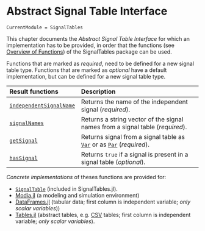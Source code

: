 # Abstract Signal Table Interface

```@meta
CurrentModule = SignalTables
```

This chapter documents the *Abstract Signal Table Interface* for which an implementation has to be provided,
in order that the functions (see [Overview of Functions](@ref)) of the SignalTables package can be used.

Functions that are marked as *required*, need to be defined for a new signal table type.
Functions that are marked as *optional* have a default implementation, but can be defined for
a new signal table type.

| Result functions                | Description                                                                           |
|:--------------------------------|:--------------------------------------------------------------------------------------|
| [`independentSignalName`](@ref) | Returns the name of the independent signal (*required*).                              |
| [`signalNames`](@ref)           | Returns a string vector of the signal names from a signal table (*required*).         |
| [`getSignal`](@ref)             | Returns signal from a signal table as [`Var`](@ref) or as [`Par`](@ref) (*required*). |
| [`hasSignal`](@ref)             | Returns `true` if a signal is present in a signal table (*optional*).                 |


*Concrete implementations* of theses functions are provided for:

- [`SignalTable`](@ref) (included in SignalTables.jl).
- [Modia.jl](https://github.com/ModiaSim/Modia.jl) (a modeling and simulation environment)
- [DataFrames.jl](https://github.com/JuliaData/DataFrames.jl)
  (tabular data; first column is independent variable; *only scalar variables*))
- [Tables.jl](https://github.com/JuliaData/Tables.jl)
  (abstract tables, e.g. [CSV](https://github.com/JuliaData/CSV.jl) tables;
  first column is independent variable; *only scalar variables*).
